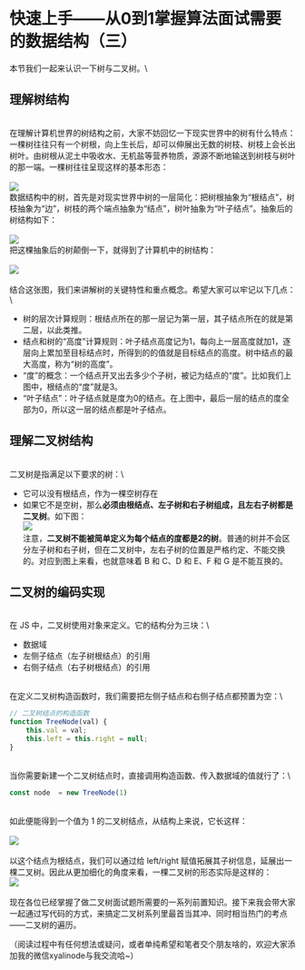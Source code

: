 # 快速上手——从0到1掌握算法面试需要的数据结构（三）

本节我们一起来认识一下树与二叉树。\


## 理解树结构

\
在理解计算机世界的树结构之前，大家不妨回忆一下现实世界中的树有什么特点：一棵树往往只有一个树根，向上生长后，却可以伸展出无数的树枝、树枝上会长出树叶。由树根从泥土中吸收水、无机盐等营养物质，源源不断地输送到树枝与树叶的那一端。一棵树往往呈现这样的基本形态：\
\
![](https://p1-jj.byteimg.com/tos-cn-i-t2oaga2asx/gold-user-assets/2020/4/6/1714e6b2706ab067~tplv-t2oaga2asx-image.image)\
数据结构中的树，首先是对现实世界中树的一层简化：把树根抽象为“根结点”，树枝抽象为“边”，树枝的两个端点抽象为“结点”，树叶抽象为“叶子结点”。抽象后的树结构如下：\
\
![](https://p1-jj.byteimg.com/tos-cn-i-t2oaga2asx/gold-user-assets/2020/4/15/1717d9e07221bb94~tplv-t2oaga2asx-image.image)\
把这棵抽象后的树颠倒一下，就得到了计算机中的树结构：\
\
![](https://p1-jj.byteimg.com/tos-cn-i-t2oaga2asx/gold-user-assets/2020/4/6/1714e6b267f22329~tplv-t2oaga2asx-image.image)\
\
结合这张图，我们来讲解树的关键特性和重点概念。希望大家可以牢记以下几点：\


* 树的层次计算规则：根结点所在的那一层记为第一层，其子结点所在的就是第二层，以此类推。
* 结点和树的“高度”计算规则：叶子结点高度记为1，每向上一层高度就加1，逐层向上累加至目标结点时，所得到的的值就是目标结点的高度。树中结点的最大高度，称为“树的高度”。
* “度”的概念：一个结点开叉出去多少个子树，被记为结点的“度”。比如我们上图中，根结点的“度”就是3。
* “叶子结点”：叶子结点就是度为0的结点。在上图中，最后一层的结点的度全部为0，所以这一层的结点都是叶子结点。

## 理解二叉树结构

\
二叉树是指满足以下要求的树：\


* 它可以没有根结点，作为一棵空树存在
* 如果它不是空树，那么**必须由根结点、左子树和右子树组成，且左右子树都是二叉树**。如下图：\
  ![](https://p1-jj.byteimg.com/tos-cn-i-t2oaga2asx/gold-user-assets/2020/4/6/1714e6b275ab6309~tplv-t2oaga2asx-image.image)\
  注意，**二叉树不能被简单定义为每个结点的度都是2的树**。普通的树并不会区分左子树和右子树，但在二叉树中，左右子树的位置是严格约定、不能交换的。对应到图上来看，也就意味着 B 和 C、D 和 E、F 和 G 是不能互换的。

## 二叉树的编码实现

\
在 JS 中，二叉树使用对象来定义。它的结构分为三块：\


* 数据域
* 左侧子结点（左子树根结点）的引用
* 右侧子结点（右子树根结点）的引用

\
在定义二叉树构造函数时，我们需要把左侧子结点和右侧子结点都预置为空：\


```javascript
// 二叉树结点的构造函数
function TreeNode(val) {
    this.val = val;
    this.left = this.right = null;
}
```

\
当你需要新建一个二叉树结点时，直接调用构造函数、传入数据域的值就行了：\


```javascript
const node  = new TreeNode(1)
```

\
如此便能得到一个值为 1 的二叉树结点，从结构上来说，它长这样：\
\
![](https://p1-jj.byteimg.com/tos-cn-i-t2oaga2asx/gold-user-assets/2020/4/6/1714e6b26ae0d174~tplv-t2oaga2asx-image.image)\
\
以这个结点为根结点，我们可以通过给 left/right 赋值拓展其子树信息，延展出一棵二叉树。因此从更加细化的角度来看，一棵二叉树的形态实际是这样的：\
![](https://p1-jj.byteimg.com/tos-cn-i-t2oaga2asx/gold-user-assets/2020/4/6/1714e6b268b61522~tplv-t2oaga2asx-image.image)\
\
现在各位已经掌握了做二叉树面试题所需要的一系列前置知识。接下来我会带大家一起通过写代码的方式，来搞定二叉树系列里最首当其冲、同时相当热门的考点——二叉树的遍历。

（阅读过程中有任何想法或疑问，或者单纯希望和笔者交个朋友啥的，欢迎大家添加我的微信xyalinode与我交流哈\~）
